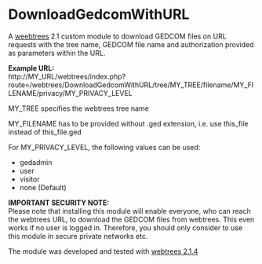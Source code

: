 # DownloadGedcomWithURL
A [weebtrees](https://webtrees.net) 2.1 custom module to download GEDCOM files on URL requests with the tree name, GEDCOM file name and authorization provided as parameters within the URL.

**Example URL:**  
http://MY_URL/webtrees/index.php?route=/webtrees/DownloadGedcomWithURL/tree/MY_TREE/filename/MY_FILENAME/privacy/MY_PRIVACY_LEVEL

MY_TREE specifies the webtrees tree name

MY_FILENAME has to be provided without .ged extension, i.e. use this_file instead of this_file.ged

For MY_PRIVACY_LEVEL, the following values can be used:
* gedadmin
* user 
* visitor  
* none     (Default)


**IMPORTANT SECURITY NOTE:**  
Please note that installing this module will enable everyone, who can reach the webtrees URL, to download the GEDCOM files from webtrees. This even works if no user is logged in. Therefore, you should only consider to use this module in secure private networks etc.

The module was developed and tested with [webtrees 2.1.4](https://webtrees.net/download)
